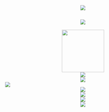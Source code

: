 <!---
JiangJC253/JiangJC253 is a ✨ special ✨ repository because its `README.md` (this file) appears on your GitHub profile.
You can click the Preview link to take a look at your changes.
--->
<h1 align="center"> <a href="https://sunguoqi.com/"> <img src="https://readme-typing-svg.herokuapp.com/?lines=console.log(%22Hello%2C%20World!%22);👋 Hi, I’m @JiangJC253&center=true&size=27"> </a> </h1>
<h2 align="center"> <a href="https://sunguoqi.com/"> <img src="https://readme-typing-svg.herokuapp.com/?lines=console.log(%22Hello%2C%20World!%22);Have a nice day!&center=true&size=27"> </a> </h2>
<div align="center"> <img height="137px" src="https://github-readme-stats.vercel.app/api?username=JiangJC253&hide_title=true&hide_border=true&show_icons=trueline_height=21&text_color=000&icon_color=000&bg_color=0,ea6161,ffc64d,fffc4d,52fa5a&theme=graywhite" /> </div>
<div align="center"> <img src="https://github-readme-stats.vercel.app/api/top-langs/?username=JiangJC253&hide_title=true&hide_border=true&layout=compact&langs_count=6&text_color=000&icon_color=fff&bg_color=0,52fa5a,4dfcff,c64dff&theme=graywhite" /> </div>
<div align="center"> <img src="https://github-profile-trophy.vercel.app/?username=sun0225SUN" /> </div>
<span > <img src="https://img.shields.io/badge/-Python-oringe?style=flat-square&logo=python" /> </span>
<div align="center"> <img src="https://visitor-badge.glitch.me/badge?page_id=JiangJC253" /> </div>
<div align="center"> <img src="https://activity-graph.herokuapp.com/graph?username=JiangJC253&theme=xcode" /> </div>
<div align="center"> <img src="https://github-readme-streak-stats.herokuapp.com/?user=JiangJC253" /> </div>
<div align="center"> <img src="https://stats.justsong.cn/api/csdn?id=G2Esports_NiKo"> </div>
